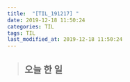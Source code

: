 ```yaml
---
title:  "[TIL_191217] "
date: 2019-12-18 11:50:24
categories: TIL
tags: TIL
last_modified_at: 2019-12-18 11:50:24
---
```


>## 오늘 한 일  
